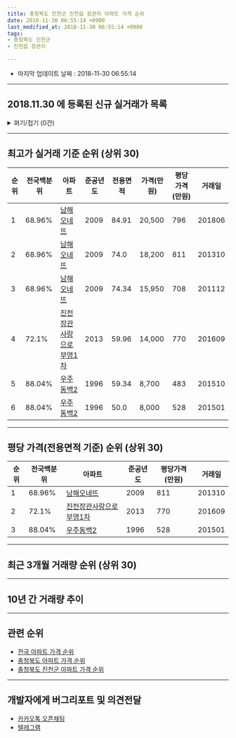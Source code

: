 ```yaml
---
title: 충청북도 진천군 진천읍 장관리 아파트 가격 순위
date: 2018-11-30 06:55:14 +0900
last_modified_at: 2018-11-30 06:55:14 +0900
tags:
- 충청북도 진천군
- 진천읍 장관리

---
```


* 마지막 업데이트 날짜 : 2018-11-30 06:55:14

---

## 2018.11.30 에 등록된 신규 실거래가 목록

<details>
<summary>펴기/접기 (0건)</summary>
<div markdown="1">

|아파트|전국백분위|준공년도|전용면적|가격(만원)|평당가격(만원)|거래일|
|---|---|---|---|---|---|---|
|없음|||||||


</div>
</details>

---

## 최고가 실거래 기준 순위 (상위 30)


|순위|전국백분위|아파트|준공년도|전용면적|가격(만원)|평당가격(만원)|거래일|
|---|---|---|---|---|---|---|---|
|1|68.96%|[남해오네뜨](https://search.naver.com/search.naver?query=%EC%B6%A9%EC%B2%AD%EB%B6%81%EB%8F%84+%EC%A7%84%EC%B2%9C%EA%B5%B0+%EC%A7%84%EC%B2%9C%EC%9D%8D+%EC%9E%A5%EA%B4%80%EB%A6%AC+%EB%82%A8%ED%95%B4%EC%98%A4%EB%84%A4%EB%9C%A8)|2009|84.91|20,500|796|201806|
|2|68.96%|[남해오네뜨](https://search.naver.com/search.naver?query=%EC%B6%A9%EC%B2%AD%EB%B6%81%EB%8F%84+%EC%A7%84%EC%B2%9C%EA%B5%B0+%EC%A7%84%EC%B2%9C%EC%9D%8D+%EC%9E%A5%EA%B4%80%EB%A6%AC+%EB%82%A8%ED%95%B4%EC%98%A4%EB%84%A4%EB%9C%A8)|2009|74.0|18,200|811|201310|
|3|68.96%|[남해오네뜨](https://search.naver.com/search.naver?query=%EC%B6%A9%EC%B2%AD%EB%B6%81%EB%8F%84+%EC%A7%84%EC%B2%9C%EA%B5%B0+%EC%A7%84%EC%B2%9C%EC%9D%8D+%EC%9E%A5%EA%B4%80%EB%A6%AC+%EB%82%A8%ED%95%B4%EC%98%A4%EB%84%A4%EB%9C%A8)|2009|74.34|15,950|708|201112|
|4|72.1%|[진천장관사랑으로부영1차](https://search.naver.com/search.naver?query=%EC%B6%A9%EC%B2%AD%EB%B6%81%EB%8F%84+%EC%A7%84%EC%B2%9C%EA%B5%B0+%EC%A7%84%EC%B2%9C%EC%9D%8D+%EC%9E%A5%EA%B4%80%EB%A6%AC+%EC%A7%84%EC%B2%9C%EC%9E%A5%EA%B4%80%EC%82%AC%EB%9E%91%EC%9C%BC%EB%A1%9C%EB%B6%80%EC%98%811%EC%B0%A8)|2013|59.96|14,000|770|201609|
|5|88.04%|[우주동백2](https://search.naver.com/search.naver?query=%EC%B6%A9%EC%B2%AD%EB%B6%81%EB%8F%84+%EC%A7%84%EC%B2%9C%EA%B5%B0+%EC%A7%84%EC%B2%9C%EC%9D%8D+%EC%9E%A5%EA%B4%80%EB%A6%AC+%EC%9A%B0%EC%A3%BC%EB%8F%99%EB%B0%B12)|1996|59.34|8,700|483|201510|
|6|88.04%|[우주동백2](https://search.naver.com/search.naver?query=%EC%B6%A9%EC%B2%AD%EB%B6%81%EB%8F%84+%EC%A7%84%EC%B2%9C%EA%B5%B0+%EC%A7%84%EC%B2%9C%EC%9D%8D+%EC%9E%A5%EA%B4%80%EB%A6%AC+%EC%9A%B0%EC%A3%BC%EB%8F%99%EB%B0%B12)|1996|50.0|8,000|528|201501|


---

## 평당 가격(전용면적 기준) 순위 (상위 30)


|순위|전국백분위|아파트|준공년도|평당가격(만원)|거래일|
|---|---|---|---|---|---|
|1|68.96%|[남해오네뜨](https://search.naver.com/search.naver?query=%EC%B6%A9%EC%B2%AD%EB%B6%81%EB%8F%84+%EC%A7%84%EC%B2%9C%EA%B5%B0+%EC%A7%84%EC%B2%9C%EC%9D%8D+%EC%9E%A5%EA%B4%80%EB%A6%AC+%EB%82%A8%ED%95%B4%EC%98%A4%EB%84%A4%EB%9C%A8)|2009|811|201310|
|2|72.1%|[진천장관사랑으로부영1차](https://search.naver.com/search.naver?query=%EC%B6%A9%EC%B2%AD%EB%B6%81%EB%8F%84+%EC%A7%84%EC%B2%9C%EA%B5%B0+%EC%A7%84%EC%B2%9C%EC%9D%8D+%EC%9E%A5%EA%B4%80%EB%A6%AC+%EC%A7%84%EC%B2%9C%EC%9E%A5%EA%B4%80%EC%82%AC%EB%9E%91%EC%9C%BC%EB%A1%9C%EB%B6%80%EC%98%811%EC%B0%A8)|2013|770|201609|
|3|88.04%|[우주동백2](https://search.naver.com/search.naver?query=%EC%B6%A9%EC%B2%AD%EB%B6%81%EB%8F%84+%EC%A7%84%EC%B2%9C%EA%B5%B0+%EC%A7%84%EC%B2%9C%EC%9D%8D+%EC%9E%A5%EA%B4%80%EB%A6%AC+%EC%9A%B0%EC%A3%BC%EB%8F%99%EB%B0%B12)|1996|528|201501|


---

## 최근 3개월 거래량 순위 (상위 30)


<div style="width:100%;">
    <canvas id="deal_count_ranking" height="250"></canvas>
</div>


<script>
new Chart(document.getElementById("deal_count_ranking"), {
    type: 'horizontalBar',
    data: {
        labels: ['우주동백2', '남해오네뜨'],
        datasets: [{
            label: '실거래 수',
            data: [8, 4],
            borderColor: "rgba(255, 0, 128, 1)",
            backgroundColor: "rgba(255, 0, 128, 0.5)",
            fill: false,
        }]
    },
    options: {
        responsive: true,
        title: {
            display: true,
            text: '최근 3개월 거래량 순위'
        },
        tooltips: {
            mode: 'index',
            intersect: false,
            callbacks: {
                title: function(tooltipItems, data) {
                    return "실거래 수:";
                },
                label: function(tooltipItem, data) {
                    return data.labels[tooltipItem.index] + ": " + tooltipItem.xLabel;
                }
            }
        },
        hover: {
            mode: 'nearest',
            intersect: true
        },
        scales: {
            xAxes: [{
                display: true,
                scaleLabel: {
                    display: true,
                    labelString: '실거래 수'
                },
                ticks: {
                    suggestedMin: 0,
                }
            }],
            yAxes: [{
                display: true,
                ticks: {
                    autoSkip: false,
                    callback: function(value, index, values) {
                        if (value.length > 15)
                            return value.substr(0, 13) + "...";
                        else
                            return value;
                    }
                },
                scaleLabel: {
                    display: false,
                }
            }]
        }
    }
});

</script>


---

## 10년 간 거래량 추이


<div style="width:100%;">
    <canvas id="deal_progress" height="250"></canvas>
</div>

<script>
new Chart(document.getElementById("deal_progress"), {
    type: 'line',
    data: {
        labels: ['200811','200812','200901','200902','200903','200904','200905','200906','200907','200908','200909','200910','200911','200912','201001','201002','201003','201004','201005','201006','201007','201008','201009','201010','201011','201012','201101','201102','201103','201104','201105','201106','201107','201108','201109','201110','201111','201112','201201','201202','201203','201204','201205','201206','201207','201208','201209','201210','201211','201212','201301','201302','201303','201304','201305','201306','201307','201308','201309','201310','201311','201312','201401','201402','201403','201404','201405','201406','201407','201408','201409','201410','201411','201412','201501','201502','201503','201504','201505','201506','201507','201508','201509','201510','201511','201512','201601','201602','201603','201604','201605','201606','201607','201608','201609','201610','201611','201612','201701','201702','201703','201704','201705','201706','201707','201708','201709','201710','201711','201712','201801','201802','201803','201804','201805','201806','201807','201808','201809','201810','201811'],
        datasets: [{
            label: '실거래 수',
            pointRadius: 1,
            data: [1, 4, 2, 3, 2, 4, 5, 3, 1, 0, 4, 6, 8, 6, 11, 13, 6, 9, 8, 8, 12, 6, 4, 8, 6, 6, 5, 4, 12, 8, 6, 3, 4, 14, 8, 7, 4, 7, 2, 4, 2, 2, 5, 3, 2, 3, 4, 4, 4, 2, 2, 8, 5, 3, 8, 8, 3, 3, 7, 4, 6, 3, 3, 4, 8, 4, 4, 3, 4, 4, 3, 7, 6, 9, 6, 4, 10, 5, 6, 2, 2, 3, 6, 6, 9, 4, 4, 1, 5, 3, 6, 4, 3, 10, 7, 8, 5, 2, 2, 6, 10, 3, 2, 6, 3, 6, 6, 6, 4, 4, 5, 2, 4, 5, 7, 5, 4, 11, 4, 4, 4],
            borderColor: "rgba(255, 201, 14, 1)",
            backgroundColor: "rgba(255, 201, 14, 0.5)",
            fill: true,
        }]
    },
    options: {
        responsive: true,
        title: {
            display: true,
            text: '10년간 거래량 추이'
        },
        tooltips: {
            mode: 'index',
            intersect: false,
        },
        hover: {
            mode: 'nearest',
            intersect: true
        },
        scales: {
            xAxes: [{
                display: true,
                scaleLabel: {
                    display: true,
                    labelString: '년/월'
                }
            }],
            yAxes: [{
                display: true,
                ticks: {
                    suggestedMin: 0,
                },
                scaleLabel: {
                    display: true,
                    labelString: '실거래 수'
                }
            }]
        }
    }
});

</script>


---

## 관련 순위

- [전국 아파트 가격 순위](https://inasie.github.io/apt-ranking/전국)
- [충청북도 아파트 가격 순위](https://inasie.github.io/apt-ranking/충청북도)
- [충청북도 진천군 아파트 가격 순위](https://inasie.github.io/apt-ranking/충청북도-진천군)


---

## 개발자에게 버그리포트 및 의견전달

- [카카오톡 오픈채팅](https://open.kakao.com/o/gLJUAP4)
- [텔레그램](https://t.me/inasie)


